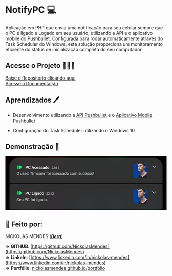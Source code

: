 
# NotifyPC 💻 

Aplicação em PHP que envia uma notificação para seu celular sempre que o PC é ligado e Logado em seu usuário, utilizando a API e o aplicativo mobile do Pushbullet. Configurada para rodar automaticamente através do Task Scheduler do Windows, esta solução proporciona um monitoramento eficiente do status de inicialização completa do seu computador.


## Acesse o Projeto 👨🏻‍💻

[Baixe o Repositório clicando aqui](https://github.com/NickolasMendes/NotifyPC/archive/refs/heads/main.zip) 
<br />
[Acesse a Documentação](https://github.com/NickolasMendes/NotifyPC/blob/main/Documetation.md)
## Aprendizados 🖊

- Desenvolvimento utilizando a [API Pushbullet](https://www.pushbullet.com) e o   [Aplicativo Mobile Pushbullet](https://play.google.com/store/apps/details?id=com.pushbullet.android&hl=pt_BR&pli=1)

- Configuração do Task Scheduler utilizando o Windows 10


## Demonstração 👀

<img src="/img/demonstracao.jpg" />



## 🚀  Feito por:  

NICKOLAS MENDES (***[Berg](https://www.instagram.com/nmcamiliss/)***)

**=> GITHUB**: [https://github.com/NickolasMendes](https://github.com/NickolasMendes) <br />
**=> LinkeIn**: [https://www.linkedin.com/in/nickolas-mendes](https://www.linkedin.com/in/nickolas-mendes) <br />
**=> Portfólio**: [nickolasmendes.github.io/portfolio](nickolasmendes.github.io/portfolio) <br />
